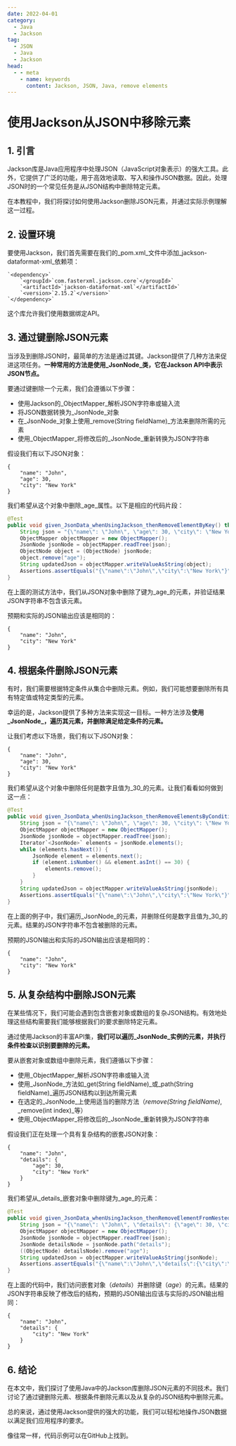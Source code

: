 ```yaml
---
date: 2022-04-01
category:
  - Java
  - Jackson
tag:
  - JSON
  - Java
  - Jackson
head:
  - - meta
    - name: keywords
      content: Jackson, JSON, Java, remove elements
---
```

# 使用Jackson从JSON中移除元素

## 1. 引言

Jackson库是Java应用程序中处理JSON（JavaScript对象表示）的强大工具。此外，它提供了广泛的功能，用于高效地读取、写入和操作JSON数据。因此，处理JSON时的一个常见任务是从JSON结构中删除特定元素。

在本教程中，我们将探讨如何使用Jackson删除JSON元素，并通过实际示例理解这一过程。

## 2. 设置环境

要使用Jackson，我们首先需要在我们的_pom.xml_文件中添加_jackson-dataformat-xml_依赖项：

```
`<dependency>`
    `<groupId>`com.fasterxml.jackson.core`</groupId>`
    `<artifactId>`jackson-dataformat-xml`</artifactId>`
    `<version>`2.15.2`</version>`
`</dependency>`
```

这个库允许我们使用数据绑定API。

## 3. 通过键删除JSON元素

当涉及到删除JSON时，最简单的方法是通过其键。Jackson提供了几种方法来促进这项任务。**一种常用的方法是使用_JsonNode_类，它在Jackson API中表示JSON节点。**

要通过键删除一个元素，我们会遵循以下步骤：

- 使用Jackson的_ObjectMapper_解析JSON字符串或输入流
- 将JSON数据转换为_JsonNode_对象
- 在_JsonNode_对象上使用_remove(String fieldName)_方法来删除所需的元素
- 使用_ObjectMapper_将修改后的_JsonNode_重新转换为JSON字符串

假设我们有以下JSON对象：

```
{
    "name": "John",
    "age": 30,
    "city": "New York"
}
```

我们希望从这个对象中删除_age_属性。以下是相应的代码片段：

```java
@Test
public void given_JsonData_whenUsingJackson_thenRemoveElementByKey() throws JsonProcessingException {
    String json = "{\"name\": \"John\", \"age\": 30, \"city\": \"New York\"}";
    ObjectMapper objectMapper = new ObjectMapper();
    JsonNode jsonNode = objectMapper.readTree(json);
    ObjectNode object = (ObjectNode) jsonNode;
    object.remove("age");
    String updatedJson = objectMapper.writeValueAsString(object);
    Assertions.assertEquals("{\"name\":\"John\",\"city\":\"New York\"}", updatedJson);
}
```

在上面的测试方法中，我们从JSON对象中删除了键为_age_的元素，并验证结果JSON字符串不包含该元素。

预期和实际的JSON输出应该是相同的：

```
{
    "name": "John",
    "city": "New York"
}
```

## 4. 根据条件删除JSON元素

有时，我们需要根据特定条件从集合中删除元素。例如，我们可能想要删除所有具有特定值或特定类型的元素。

幸运的是，Jackson提供了多种方法来实现这一目标。一种方法涉及**使用_JsonNode_，遍历其元素，并删除满足给定条件的元素。**

让我们考虑以下场景，我们有以下JSON对象：

```
{
    "name": "John",
    "age": 30,
    "city": "New York"
}
```

我们希望从这个对象中删除任何是数字且值为_30_的元素。让我们看看如何做到这一点：

```java
@Test
public void given_JsonData_whenUsingJackson_thenRemoveElementsByCondition() throws JsonProcessingException {
    String json = "{\"name\": \"John\", \"age\": 30, \"city\": \"New York\"}";
    ObjectMapper objectMapper = new ObjectMapper();
    JsonNode jsonNode = objectMapper.readTree(json);
    Iterator`<JsonNode>` elements = jsonNode.elements();
    while (elements.hasNext()) {
        JsonNode element = elements.next();
        if (element.isNumber() && element.asInt() == 30) {
            elements.remove();
        }
    }
    String updatedJson = objectMapper.writeValueAsString(jsonNode);
    Assertions.assertEquals("{\"name\":\"John\",\"city\":\"New York\"}", updatedJson);
}
```

在上面的例子中，我们遍历_JsonNode_的元素，并删除任何是数字且值为_30_的元素。结果的JSON字符串不包含被删除的元素。

预期的JSON输出和实际的JSON输出应该是相同的：

```
{
    "name": "John",
    "city": "New York"
}
```

## 5. 从复杂结构中删除JSON元素

在某些情况下，我们可能会遇到包含嵌套对象或数组的复杂JSON结构。有效地处理这些结构需要我们能够根据我们的要求删除特定元素。

通过使用Jackson的丰富API集，**我们可以遍历_JsonNode_实例的元素，并执行条件检查以识别要删除的元素。**

要从嵌套对象或数组中删除元素，我们遵循以下步骤：

- 使用_ObjectMapper_解析JSON字符串或输入流
- 使用_JsonNode_方法如_get(String fieldName)_或_path(String fieldName)_遍历JSON结构以到达所需元素
- 在选定的_JsonNode_上使用适当的删除方法（_remove(String fieldName)_, _remove(int index)_等）
- 使用_ObjectMapper_将修改后的_JsonNode_重新转换为JSON字符串

假设我们正在处理一个具有复杂结构的嵌套JSON对象：

```
{
    "name": "John",
    "details": {
        "age": 30,
        "city": "New York"
    }
}
```

我们希望从_details_嵌套对象中删除键为_age_的元素：

```java
@Test
public void given_JsonData_whenUsingJackson_thenRemoveElementFromNestedStructure() throws JsonProcessingException {
    String json = "{\"name\": \"John\", \"details\": {\"age\": 30, \"city\": \"New York\"}}";
    ObjectMapper objectMapper = new ObjectMapper();
    JsonNode jsonNode = objectMapper.readTree(json);
    JsonNode detailsNode = jsonNode.path("details");
    ((ObjectNode) detailsNode).remove("age");
    String updatedJson = objectMapper.writeValueAsString(jsonNode);
    Assertions.assertEquals("{\"name\":\"John\",\"details\":{\"city\":\"New York\"}}", updatedJson);
}
```

在上面的代码中，我们访问嵌套对象（_details_）并删除键（_age_）的元素。结果的JSON字符串反映了修改后的结构，预期的JSON输出应该与实际的JSON输出相同：

```
{
    "name": "John",
    "details": {
        "city": "New York"
    }
}
```

## 6. 结论

在本文中，我们探讨了使用Java中的Jackson库删除JSON元素的不同技术。我们讨论了通过键删除元素、根据条件删除元素以及从复杂的JSON结构中删除元素。

总的来说，通过使用Jackson提供的强大的功能，我们可以轻松地操作JSON数据以满足我们应用程序的要求。

像往常一样，代码示例可以在GitHub上找到。